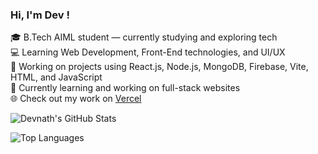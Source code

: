 <!-- GitHub Profile README for Devnath K -->

### Hi, I'm Dev !

🎓 B.Tech AIML student — currently studying and exploring tech<br/>
💻 Learning Web Development, Front-End technologies, and UI/UX<br/>
🚀 Working on projects using React.js, Node.js, MongoDB, Firebase, Vite, HTML, and JavaScript<br/>
🧠 Currently learning and working on full-stack websites<br/>
🌐 Check out my work on [Vercel](https://vercel.com/devs-projects-7ac137ef)<br/>

<!-- GitHub Stats -->
![Devnath's GitHub Stats](https://github-readme-stats.vercel.app/api?username=Dev323-bit&count_private=true&show_icons=true&theme=radical&hide_rank=false)

<!-- Top Languages -->
![Top Languages](https://github-readme-stats.vercel.app/api/top-langs/?username=Dev323-bit&layout=compact&theme=radical)
